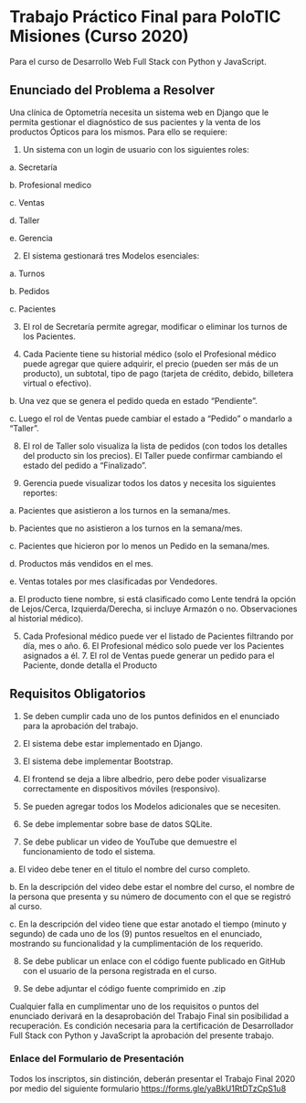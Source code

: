 # Trabajo Práctico Final para PoloTIC Misiones (Curso 2020)
Para el curso de Desarrollo Web Full Stack con Python y JavaScript.

## Enunciado del Problema a Resolver
Una clínica de Optometría necesita un sistema web en Django que le permita gestionar el diagnóstico de sus pacientes y la venta de los productos Ópticos para los mismos. Para ello se requiere:

1. Un sistema con un login de usuario con los siguientes roles:

  a. Secretaría

  b. Profesional medico

  c. Ventas

  d. Taller

  e. Gerencia

2. El sistema gestionará tres Modelos esenciales:

a. Turnos

b. Pedidos

c. Pacientes

3. El rol de Secretaría permite agregar, modificar o eliminar los turnos de los Pacientes.

4. Cada Paciente tiene su historial médico (solo el Profesional médico puede agregar que quiere adquirir, el precio (pueden ser más de un producto), un subtotal, tipo de pago (tarjeta de crédito, debido, billetera virtual o efectivo).

b. Una vez que se genera el pedido queda en estado “Pendiente”.

c. Luego el rol de Ventas puede cambiar el estado a “Pedido” o mandarlo a “Taller”.

8. El rol de Taller solo visualiza la lista de pedidos (con todos los detalles del producto sin los precios). El Taller puede confirmar cambiando el estado del pedido a “Finalizado”.

9. Gerencia puede visualizar todos los datos y necesita los siguientes reportes:

a. Pacientes que asistieron a los turnos en la semana/mes.

b. Pacientes que no asistieron a los turnos en la semana/mes.

c. Pacientes que hicieron por lo menos un Pedido en la semana/mes.

d. Productos más vendidos en el mes.

e. Ventas totales por mes clasificadas por Vendedores.

a. El producto tiene nombre, si está clasificado como Lente tendrá la opción de Lejos/Cerca, Izquierda/Derecha, si incluye Armazón o no. Observaciones al historial médico).

5. Cada Profesional médico puede ver el listado de Pacientes filtrando por día, mes o año. 6. El Profesional médico solo puede ver los Pacientes asignados a él. 7. El rol de Ventas puede generar un pedido para el Paciente, donde detalla el Producto

## Requisitos Obligatorios

1. Se deben cumplir cada uno de los puntos definidos en el enunciado para la aprobación del trabajo.

2. El sistema debe estar implementado en Django.

3. El sistema debe implementar Bootstrap.

4. El frontend se deja a libre albedrio, pero debe poder visualizarse correctamente en dispositivos móviles (responsivo).

5. Se pueden agregar todos los Modelos adicionales que se necesiten.

6. Se debe implementar sobre base de datos SQLite.

7. Se debe publicar un video de YouTube que demuestre el funcionamiento de todo el sistema.

a. El video debe tener en el titulo el nombre del curso completo.

b. En la descripción del video debe estar el nombre del curso, el nombre de la persona que presenta y su número de documento con el que se registró al curso.

c. En la descripción del video tiene que estar anotado el tiempo (minuto y segundo) de cada uno de los (9) puntos resueltos en el enunciado, mostrando su funcionalidad y la cumplimentación de los requerido.

8. Se debe publicar un enlace con el código fuente publicado en GitHub con el usuario de la persona registrada en el curso.

9. Se debe adjuntar el código fuente comprimido en .zip

Cualquier falla en cumplimentar uno de los requisitos o puntos del enunciado derivará en la desaprobación del Trabajo Final sin posibilidad a recuperación. Es condición necesaria para la certificación de Desarrollador Full Stack con Python y JavaScript la aprobación del presente trabajo.

### Enlace del Formulario de Presentación

Todos los inscriptos, sin distinción, deberán presentar el Trabajo Final 2020 por medio del siguiente formulario https://forms.gle/yaBkU1RtDTzCpS1u8
